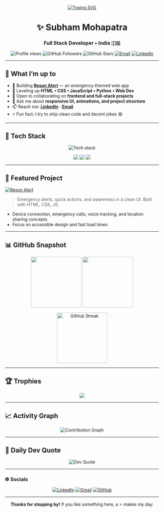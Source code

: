 <!-- Banner / Typing -->
<p align="center">
  <a href="https://github.com/SubhamMohapatra1509">
    <img src="https://readme-typing-svg.demolab.com?font=Fira+Code&size=26&pause=900&color=00BFFF&center=true&vCenter=true&width=700&lines=Hey%2C+I'm+Subham+Mohapatra;Full+Stack+Developer;Open+Source+Contributor;Tech+Enthusiast+%7C+Lifelong+Learner" alt="Typing SVG" />
  </a>
</p>

<h1 align="center">✨ Subham Mohapatra</h1>
<h3 align="center">Full Stack Developer • India 🇮🇳</h3>

<!-- Badges -->
<p align="center">
  <img src="https://komarev.com/ghpvc/?username=SubhamMohapatra1509&label=Profile%20Views&color=00bfff&style=for-the-badge" alt="Profile views" />
  <img src="https://img.shields.io/github/followers/SubhamMohapatra1509?label=Followers&style=for-the-badge&color=0ea5e9" alt="GitHub Followers" />
  <img src="https://img.shields.io/github/stars/SubhamMohapatra1509?label=Stars&style=for-the-badge&color=facc15" alt="GitHub Stars" />
  <a href="mailto:mohapatrasubhamkumar2@gmail.com"><img src="https://img.shields.io/badge/Email-Contact-10b981?style=for-the-badge" alt="Email" /></a>
  <a href="https://www.linkedin.com/in/subham-mohapatra-dev"><img src="https://img.shields.io/badge/LinkedIn-Connect-0a66c2?style=for-the-badge" alt="LinkedIn" /></a>
</p>

---

## 🚀 What I’m up to
- 🔭 Building **[Reson Alert](https://reson-alert-by-subham.netlify.app)** — an emergency‑themed web app
- 🌱 Leveling up **HTML • CSS • JavaScript • Python • Web Dev**
- 👯 Open to collaborating on **frontend and full‑stack projects**
- 💬 Ask me about **responsive UI, animations, and project structure**
- 📫 Reach me: **[LinkedIn](https://www.linkedin.com/in/subham-mohapatra-dev)** · **[Email](mailto:mohapatrasubhamkumar2@gmail.com)**
- ⚡ Fun fact: I try to ship clean code and decent jokes 😄

---

## 🧰 Tech Stack
<p align="center">
  <img src="https://skillicons.dev/icons?i=html,css,js,python,java,cpp,c,linux,git,github,vscode,sqlite" alt="Tech stack" />
</p>

<!-- Quick skill tags -->
<p align="center">
  <img src="https://img.shields.io/badge/Frontend-HTML5%20%7C%20CSS3%20%7C%20JS-1f2937?style=flat" />
  <img src="https://img.shields.io/badge/Backend-Python-1f2937?style=flat" />
  <img src="https://img.shields.io/badge/Tools-Git%20%7C%20Linux%20%7C%20VS%20Code-1f2937?style=flat" />
</p>

---

## 🧩 Featured Project
<a href="https://reson-alert-by-subham.netlify.app">
  <img src="https://img.shields.io/badge/Reson%20Alert-Visit%20Live-00bfff?style=for-the-badge" alt="Reson Alert" />
</a>

> Emergency alerts, quick actions, and awareness in a clean UI. Built with HTML, CSS, JS.

- Device connection, emergency calls, voice tracking, and location sharing concepts
- Focus on accessible design and fast load times

---

## 📊 GitHub Snapshot
<p align="center">
  <img src="https://github-readme-stats.vercel.app/api?username=SubhamMohapatra1509&show_icons=true&rank_icon=github&theme=tokyonight&hide_border=true" height="165" />
  <img src="https://github-readme-stats.vercel.app/api/top-langs/?username=SubhamMohapatra1509&layout=compact&theme=tokyonight&hide_border=true" height="165" />
</p>

<p align="center">
  <img src="https://streak-stats.demolab.com?user=SubhamMohapatra1509&theme=tokyonight&hide_border=true" height="165" alt="GitHub Streak" />
</p>

---

## 🏆 Trophies
<p align="center">
  <img src="https://github-profile-trophy.vercel.app/?username=SubhamMohapatra1509&theme=algolia&no-frame=true&no-bg=true&margin-w=10&row=1" />
</p>

---

## 📈 Activity Graph
<p align="center">
  <img src="https://github-readme-activity-graph.vercel.app/graph?username=SubhamMohapatra1509&theme=tokyo-night&hide_border=true" alt="Contribution Graph" />
</p>

---

## 💬 Daily Dev Quote
<p align="center">
  <img src="https://quotes-github-readme.vercel.app/api?type=horizontal&theme=tokyonight" alt="Dev Quote" />
</p>

---

### 🌐 Socials
<p align="center">
  <a href="https://www.linkedin.com/in/subham-mohapatra-dev"><img src="https://img.icons8.com/color/48/linkedin.png" alt="LinkedIn"/></a>
  <a href="mailto:mohapatrasubhamkumar2@gmail.com"><img src="https://img.icons8.com/color/48/gmail.png" alt="Gmail"/></a>
  <a href="https://github.com/SubhamMohapatra1509"><img src="https://img.icons8.com/ios-glyphs/48/github.png" alt="GitHub"/></a>
</p>

---

<p align="center">
  <b>Thanks for stopping by!</b> If you like something here, a ⭐️ makes my day.
</p>
